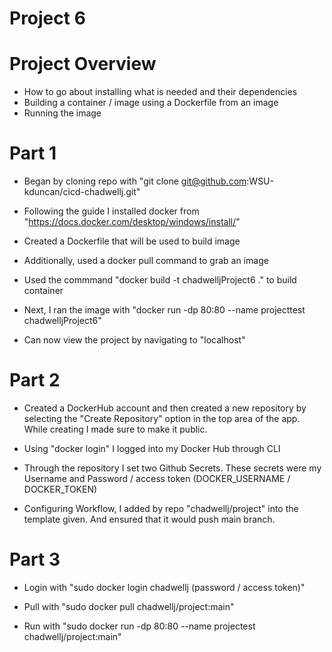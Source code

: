 # Project 6

# Project Overview

- How to go about installing what is needed and their dependencies
- Building a container / image using a Dockerfile from an image
- Running the image 

# Part 1

- Began by cloning repo with "git clone git@github.com:WSU-kduncan/cicd-chadwellj.git"

- Following the guide I installed docker from "https://docs.docker.com/desktop/windows/install/"

- Created a Dockerfile that will be used to build image

- Additionally, used a docker pull command to grab an image 

- Used the commmand "docker build -t chadwelljProject6 ." to build container

- Next, I ran the image with "docker run -dp 80:80 --name projecttest chadwelljProject6"

- Can now view the project by navigating to "localhost"

# Part 2

- Created a DockerHub account and then created a new repository by selecting the "Create Repository" option in the top area of the app. While creating I made sure to make it public.

- Using "docker login" I logged into my Docker Hub through CLI 

- Through the repository I set two Github Secrets. These secrets were my Username and Password / access token (DOCKER_USERNAME / DOCKER_TOKEN)

- Configuring Workflow, I added by repo "chadwellj/project" into the template given. And ensured that it would push main branch.

# Part 3

- Login with "sudo docker login chadwellj (password / access token)"

- Pull with "sudo docker pull chadwellj/project:main"

- Run with "sudo docker run -dp 80:80 --name projectest chadwellj/project:main"